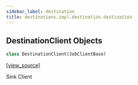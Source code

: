 ```yaml
---
sidebar_label: destination
title: destinations.impl.destination.destination
---
```


## DestinationClient Objects

```python
class DestinationClient(JobClientBase)
```

[[view_source]](https://github.com/dlt-hub/dlt/blob/e9c9ecfa8a644fdb516dd74aabca3bf75bafb154/dlt/destinations/impl/destination/destination.py#L25)

Sink Client

